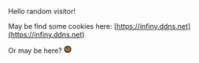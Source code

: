 Hello random visitor!

May be find some cookies here: [https://infiny.ddns.net](https://infiny.ddns.net)

Or may be here? [![cookie](img/cookie.png)](https://orteil.dashnet.org/cookieclicker/)
